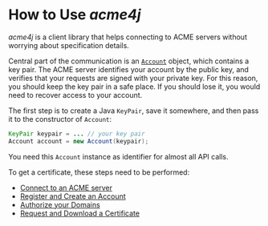 # How to Use _acme4j_

_acme4j_ is a client library that helps connecting to ACME servers without worrying about specification details.

Central part of the communication is an [`Account`](../apidocs/org/shredzone/acme4j/Account.html) object, which contains a key pair. The ACME server identifies your account by the public key, and verifies that your requests are signed with your private key. For this reason, you should keep the key pair in a safe place. If you should lose it, you would need to recover access to your account.

The first step is to create a Java `KeyPair`, save it somewhere, and then pass it to the constructor of `Account`:

```java
KeyPair keypair = ... // your key pair
Account account = new Account(keypair);
```

You need this `Account` instance as identifier for almost all API calls.

To get a certificate, these steps need to be performed:

* [Connect to an ACME server](./connect.html)
* [Register and Create an Account](./register.html)
* [Authorize your Domains](./authorization.html)
* [Request and Download a Certificate](./certificate.html)
